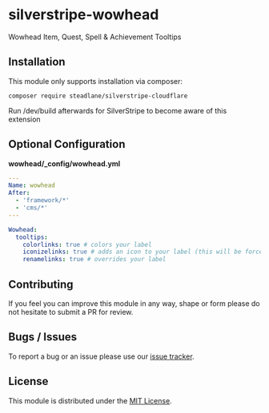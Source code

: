 # silverstripe-wowhead

Wowhead Item, Quest, Spell & Achievement Tooltips

## Installation

This module only supports installation via composer:

`composer require steadlane/silverstripe-cloudflare`

Run /dev/build afterwards for SilverStripe to become aware of this extension

## Optional Configuration

**wowhead/_config/wowhead.yml**

```yml
---
Name: wowhead
After:
  - 'framework/*'
  - 'cms/*'
---

Wowhead:
  tooltips:
    colorlinks: true # colors your label
    iconizelinks: true # adds an icon to your label (this will be forced to false if renamelinks is false)
    renamelinks: true # overrides your label
```

## Contributing

If you feel you can improve this module in any way, shape or form please do not hesitate to submit a PR for review.

## Bugs / Issues

To report a bug or an issue please use our [issue tracker](https://github.com/zanderwar/silverstripe-wowhead/issues).

## License

This module is distributed under the [MIT License](https://github.com/zanderwar/silverstripe-wowhead/blob/master/LICENSE.md).
